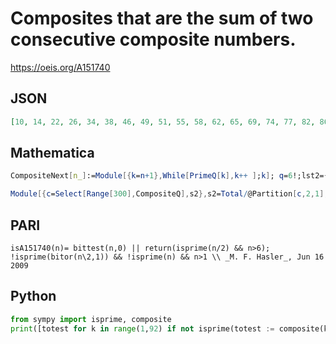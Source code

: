 # Composites that are the sum of two consecutive composite numbers\.
https://oeis.org/A151740
## JSON
```JSON
[10, 14, 22, 26, 34, 38, 46, 49, 51, 55, 58, 62, 65, 69, 74, 77, 82, 86, 91, 94, 99, 106, 111, 115, 118, 122, 125, 129, 134, 142, 146, 153, 155, 158, 161, 166, 169, 171, 175, 178, 183, 185, 187, 189, 194, 202, 206, 209, 214, 218, 221, 226, 231, 235, 237, 243, 245]
```
## Mathematica
```Mathematica
CompositeNext[n_]:=Module[{k=n+1},While[PrimeQ[k],k++ ];k]; q=6!;lst2={};Do[If[ !PrimeQ[n],c=CompositeNext[n];a2=n+c;If[ !PrimeQ[a2],AppendTo[lst2,a2]]],{n,q}];lst2 (* _Vladimir Joseph Stephan Orlovsky_, Jun 17 2009 *)
```
```Mathematica
Module[{c=Select[Range[300],CompositeQ],s2},s2=Total/@Partition[c,2,1];Intersection[c,s2]] (* Requires Mathematica version 10 or later *) (* _Harvey P. Dale_, Nov 27 2019 *)
```
## PARI
```PARI
isA151740(n)= bittest(n,0) || return(isprime(n/2) && n>6); !isprime(bitor(n\2,1)) && !isprime(n) && n>1 \\ _M. F. Hasler_, Jun 16 2009
```
## Python
```Python
from sympy import isprime, composite
print([totest for k in range(1,92) if not isprime(totest := composite(k) + composite(k+1))]) # _Karl-Heinz Hofmann_, Feb 06 2024
```
